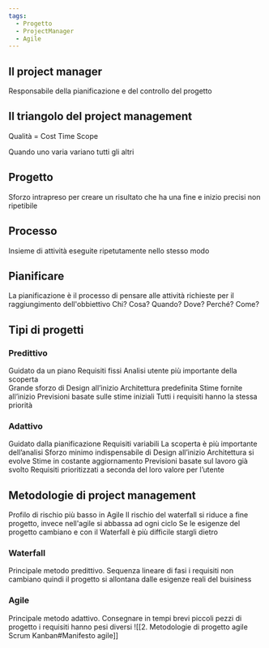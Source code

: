 ```yaml
---
tags:
  - Progetto
  - ProjectManager
  - Agile
---
```

## Il project manager
Responsabile della pianificazione e del controllo del progetto
## Il triangolo del project management
Qualità =
	Cost
	Time
	Scope

Quando uno varia variano tutti gli altri
## Progetto
Sforzo intrapreso per creare un risultato che ha una fine e inizio precisi non ripetibile
## Processo
Insieme di attività eseguite ripetutamente nello stesso modo
## Pianificare
La pianificazione è il processo di pensare alle attività richieste per il raggiungimento dell'obbiettivo
	Chi?
	Cosa?
	Quando?
	Dove?
	Perché?
	Come?
## Tipi di progetti
### Predittivo
Guidato da un piano
Requisiti fissi
Analisi utente più importante della scoperta  
Grande sforzo di Design all’inizio
Architettura predefinita
Stime fornite all’inizio
Previsioni basate sulle stime iniziali
Tutti i requisiti hanno la stessa priorità    
### Adattivo
Guidato dalla pianificazione
Requisiti variabili
La scoperta è più importante dell’analisi
Sforzo minimo indispensabile di Design all’inizio
Architettura si evolve
Stime in costante aggiornamento
Previsioni basate sul lavoro già svolto
Requisiti prioritizzati a seconda del loro valore per l’utente
## Metodologie di project management
Profilo di rischio più basso in Agile
Il rischio del waterfall si riduce a fine progetto, invece nell'agile si abbassa ad ogni ciclo
Se le esigenze del progetto cambiano e con il Waterfall è più difficile stargli dietro
### Waterfall
Principale metodo predittivo. Sequenza lineare di fasi i requisiti non cambiano quindi il progetto si allontana dalle esigenze reali del buisiness 
### Agile
Principale metodo adattivo. Consegnare in tempi brevi piccoli pezzi di progetto i requisiti hanno pesi diversi
![[2. Metodologie di progetto agile Scrum Kanban#Manifesto agile]]
